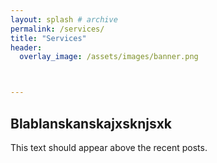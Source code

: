 ```yaml
---
layout: splash # archive
permalink: /services/
title: "Services"
header:
  overlay_image: /assets/images/banner.png



---
```



## Blablanskanskajxsknjsxk
<p>This text should appear above the recent posts.</p>
